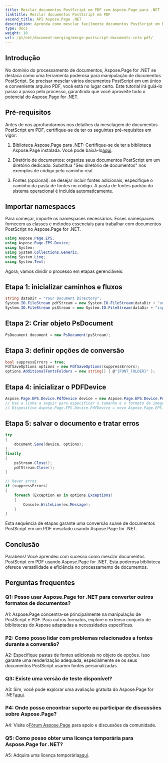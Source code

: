 ```yaml
---
title: Mesclar documentos PostScript em PDF com Aspose.Page para .NET
linktitle: Mesclar documentos PostScript em PDF
second_title: API Aspose.Page .NET
description: Aprenda como mesclar facilmente documentos PostScript em PDF usando Aspose.Page for .NET. Aprimore seus recursos de processamento de documentos com este guia passo a passo.
type: docs
weight: 10
url: /pt/net/document-merging/merge-postscript-documents-into-pdf/
---
```

## Introdução

No domínio do processamento de documentos, Aspose.Page for .NET se destaca como uma ferramenta poderosa para manipulação de documentos PostScript. Se precisar mesclar vários documentos PostScript em um único e conveniente arquivo PDF, você está no lugar certo. Este tutorial irá guiá-lo passo a passo pelo processo, garantindo que você aproveite todo o potencial do Aspose.Page for .NET.

## Pré-requisitos

Antes de nos aprofundarmos nos detalhes da mesclagem de documentos PostScript em PDF, certifique-se de ter os seguintes pré-requisitos em vigor:

1.  Biblioteca Aspose.Page para .NET: Certifique-se de ter a biblioteca Aspose.Page instalada. Você pode baixá-lo[aqui](https://releases.aspose.com/page/net/).

2. Diretório de documentos: organize seus documentos PostScript em um diretório dedicado. Substitua "Seu diretório de documentos" nos exemplos de código pelo caminho real.

3. Fontes (opcional): se desejar incluir fontes adicionais, especifique o caminho da pasta de fontes no código. A pasta de fontes padrão do sistema operacional é incluída automaticamente.

## Importar namespaces

Para começar, importe os namespaces necessários. Esses namespaces fornecem as classes e métodos essenciais para trabalhar com documentos PostScript no Aspose.Page for .NET.

```csharp
using Aspose.Page.EPS;
using Aspose.Page.EPS.Device;
using System;
using System.Collections.Generic;
using System.Linq;
using System.Text;
```

Agora, vamos dividir o processo em etapas gerenciáveis:

## Etapa 1: inicializar caminhos e fluxos

```csharp
string dataDir = "Your Document Directory";
System.IO.FileStream pdfStream = new System.IO.FileStream(dataDir + "outputPDF_out.pdf", System.IO.FileMode.Create, System.IO.FileAccess.Write);
System.IO.FileStream psStream = new System.IO.FileStream(dataDir + "input.ps", System.IO.FileMode.Open, System.IO.FileAccess.Read);
```

## Etapa 2: Criar objeto PsDocument

```csharp
PsDocument document = new PsDocument(psStream);
```

## Etapa 3: definir opções de conversão

```csharp
bool suppressErrors = true;
PdfSaveOptions options = new PdfSaveOptions(suppressErrors);
options.AdditionalFontsFolders = new string[] { @"{FONT_FOLDER}" };
```

## Etapa 4: inicializar o PDFDevice

```csharp
Aspose.Page.EPS.Device.PdfDevice device = new Aspose.Page.EPS.Device.PdfDevice(pdfStream);
// Use a linha a seguir para especificar o tamanho e o formato da imagem (opcional)
// Dispositivo Aspose.Page.EPS.Device.PdfDevice = novo Aspose.Page.EPS.Device.PdfDevice(pdfStream, novo System.Drawing.Size(595, 842));
```

## Etapa 5: salvar o documento e tratar erros

```csharp
try
{
    document.Save(device, options);
}
finally
{
    psStream.Close();
    pdfStream.Close();
}

// Rever erros
if (suppressErrors)
{
    foreach (Exception ex in options.Exceptions)
    {
        Console.WriteLine(ex.Message);
    }
}
```

Esta sequência de etapas garante uma conversão suave de documentos PostScript em um PDF mesclado usando Aspose.Page for .NET.

## Conclusão

Parabéns! Você aprendeu com sucesso como mesclar documentos PostScript em PDF usando Aspose.Page for .NET. Esta poderosa biblioteca oferece versatilidade e eficiência no processamento de documentos.

## Perguntas frequentes

### Q1: Posso usar Aspose.Page for .NET para converter outros formatos de documentos?

A1: Aspose.Page concentra-se principalmente na manipulação de PostScript e PDF. Para outros formatos, explore o extenso conjunto de bibliotecas do Aspose adaptadas a necessidades específicas.

### P2: Como posso lidar com problemas relacionados a fontes durante a conversão?

A2: Especifique pastas de fontes adicionais no objeto de opções. Isso garante uma renderização adequada, especialmente se os seus documentos PostScript usarem fontes personalizadas.

### Q3: Existe uma versão de teste disponível?

 A3: Sim, você pode explorar uma avaliação gratuita do Aspose.Page for .NET[aqui](https://releases.aspose.com/).

### P4: Onde posso encontrar suporte ou participar de discussões sobre Aspose.Page?

 A4: Visite o[Fórum Aspose.Page](https://forum.aspose.com/c/page/39) para apoio e discussões da comunidade.

### Q5: Como posso obter uma licença temporária para Aspose.Page for .NET?

 A5: Adquira uma licença temporária[aqui](https://purchase.aspose.com/temporary-license/).